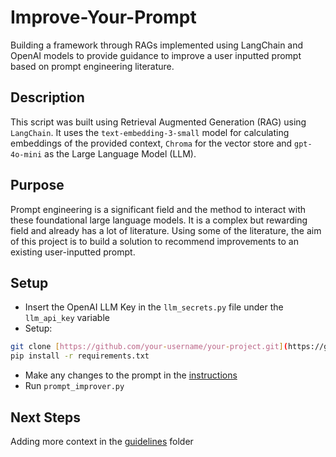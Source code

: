 # Improve-Your-Prompt
Building a framework through RAGs implemented using LangChain and OpenAI models to provide guidance to improve a user inputted prompt based on prompt engineering literature. 

## Description 

This script was built using Retrieval Augmented Generation (RAG) using `LangChain`. It uses the  `text-embedding-3-small` model for calculating embeddings of the provided context, `Chroma` for the vector store and `gpt-4o-mini` as the Large Language Model (LLM). 

## Purpose 

Prompt engineering is a significant field and the method to interact with these foundational large language models. It is a complex but rewarding field and already has a lot of literature. Using some of the literature, the aim of this project is to build a solution to recommend improvements to an existing user-inputted prompt. 

## Setup

- Insert the OpenAI LLM Key in the `llm_secrets.py` file under the `llm_api_key` variable
- Setup: 
```sh
git clone [https://github.com/your-username/your-project.git](https://github.com/Mahir-ally1/Improve-Your-Prompt.git)
pip install -r requirements.txt
```
- Make any changes to the prompt in the [instructions](prompts/instruction_prompt.txt)
- Run `prompt_improver.py`


## Next Steps

Adding more context in the [guidelines](guidelines/) folder


